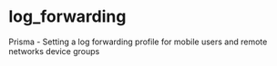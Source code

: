# log_forwarding
Prisma - Setting a log forwarding profile for mobile users and remote networks device groups
